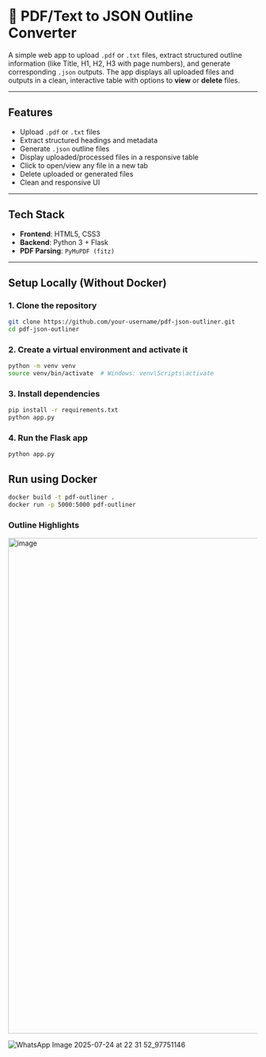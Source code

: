 # 📄 PDF/Text to JSON Outline Converter 

A simple web app to upload `.pdf` or `.txt` files, extract structured outline information (like Title, H1, H2, H3 with page numbers), and generate corresponding `.json` outputs. The app displays all uploaded files and outputs in a clean, interactive table with options to **view** or **delete** files.

---

##  Features

- Upload `.pdf` or `.txt` files
- Extract structured headings and metadata
- Generate `.json` outline files
- Display uploaded/processed files in a responsive table
- Click to open/view any file in a new tab
- Delete uploaded or generated files
- Clean and responsive UI

---

## Tech Stack

- **Frontend**: HTML5, CSS3 
- **Backend**: Python 3 + Flask
- **PDF Parsing**: `PyMuPDF (fitz)`

---

##  Setup Locally (Without Docker)
### 1. Clone the repository
```bash
git clone https://github.com/your-username/pdf-json-outliner.git
cd pdf-json-outliner
```
### 2. Create a virtual environment and activate it
```bash
python -m venv venv
source venv/bin/activate  # Windows: venv\Scripts\activate
```
### 3. Install dependencies
```bash
pip install -r requirements.txt
python app.py
```
### 4. Run the Flask app
```bash
python app.py
```
## Run using Docker 
```bash
docker build -t pdf-outliner .
docker run -p 5000:5000 pdf-outliner
```
### Outline Highlights
<img width="1300" height="1000" alt="image" src="https://github.com/user-attachments/assets/38c8ee4d-7765-4ac0-937f-e4e56b223224" />


![WhatsApp Image 2025-07-24 at 22 31 52_97751146](https://github.com/user-attachments/assets/f64489da-972f-4b17-8339-7e4ceb558fed)

